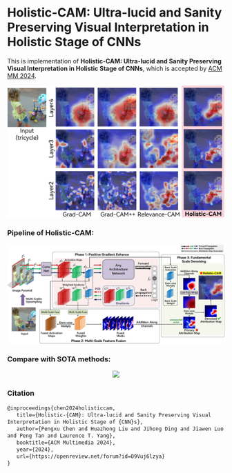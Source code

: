 # Holistic-CAM: Ultra-lucid and Sanity Preserving Visual Interpretation in Holistic Stage of CNNs

This is implementation of **Holistic-CAM: Ultra-lucid and Sanity Preserving Visual Interpretation in Holistic Stage of CNNs**, which is accepted by [ACM MM 2024](https://openreview.net/forum?id=O9Vuj6lzya "link").
<p style="text-align: center">
<img src="figures/firstFigure.jpg" style="width: 600px; height: auto">
</p>
 


### Pipeline of Holistic-CAM:
<p style="text-align: center">
<img src="figures/pipeline_new.jpg" style="width: 800px; height: auto">
</p>



### Compare with SOTA methods:
<p style="text-align: center">
<img src="figures/allCompare.jpg" style="width: 800px; height: auto">
</p>



### Citation
```
@inproceedings{chen2024holisticcam, 
   title={Holistic-{CAM}: Ultra-lucid and Sanity Preserving Visual Interpretation in Holistic Stage of {CNN}s}, 
   author={Pengxu Chen and Huazhong Liu and Jihong Ding and Jiawen Luo and Peng Tan and Laurence T. Yang}, 
   booktitle={ACM Multimedia 2024}, 
   year={2024}, 
   url={https://openreview.net/forum?id=O9Vuj6lzya} 
}
```

